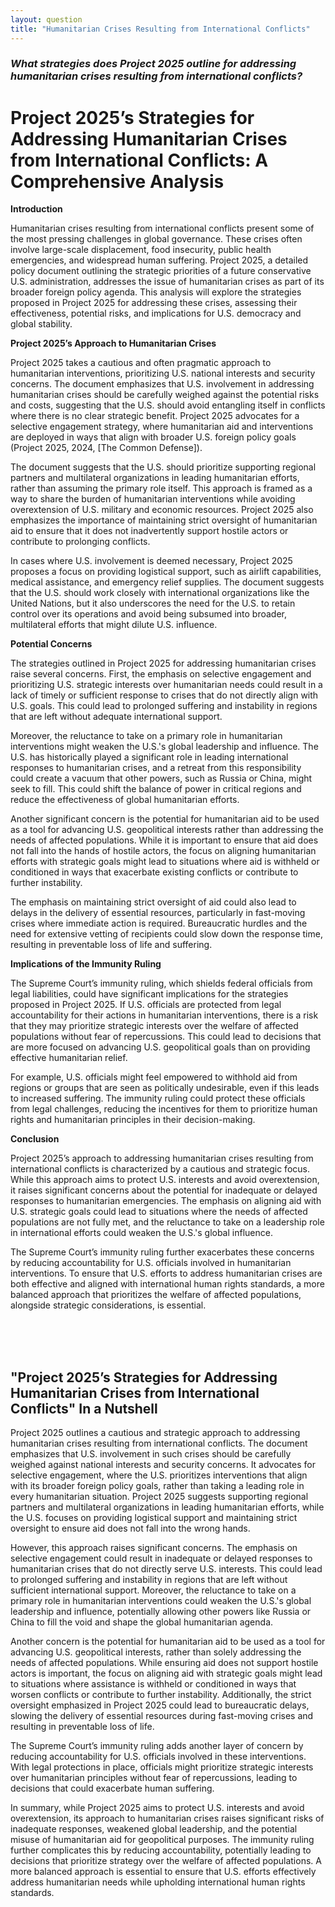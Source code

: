 ```yaml
---
layout: question
title: "Humanitarian Crises Resulting from International Conflicts"
---
```


### *What strategies does Project 2025 outline for addressing humanitarian crises resulting from international conflicts?*


# Project 2025’s Strategies for Addressing Humanitarian Crises from International Conflicts: A Comprehensive Analysis

**Introduction**

Humanitarian crises resulting from international conflicts present some of the most pressing challenges in global governance. These crises often involve large-scale displacement, food insecurity, public health emergencies, and widespread human suffering. Project 2025, a detailed policy document outlining the strategic priorities of a future conservative U.S. administration, addresses the issue of humanitarian crises as part of its broader foreign policy agenda. This analysis will explore the strategies proposed in Project 2025 for addressing these crises, assessing their effectiveness, potential risks, and implications for U.S. democracy and global stability.

**Project 2025’s Approach to Humanitarian Crises**

Project 2025 takes a cautious and often pragmatic approach to humanitarian interventions, prioritizing U.S. national interests and security concerns. The document emphasizes that U.S. involvement in addressing humanitarian crises should be carefully weighed against the potential risks and costs, suggesting that the U.S. should avoid entangling itself in conflicts where there is no clear strategic benefit. Project 2025 advocates for a selective engagement strategy, where humanitarian aid and interventions are deployed in ways that align with broader U.S. foreign policy goals (Project 2025, 2024, [The Common Defense]).

The document suggests that the U.S. should prioritize supporting regional partners and multilateral organizations in leading humanitarian efforts, rather than assuming the primary role itself. This approach is framed as a way to share the burden of humanitarian interventions while avoiding overextension of U.S. military and economic resources. Project 2025 also emphasizes the importance of maintaining strict oversight of humanitarian aid to ensure that it does not inadvertently support hostile actors or contribute to prolonging conflicts.

In cases where U.S. involvement is deemed necessary, Project 2025 proposes a focus on providing logistical support, such as airlift capabilities, medical assistance, and emergency relief supplies. The document suggests that the U.S. should work closely with international organizations like the United Nations, but it also underscores the need for the U.S. to retain control over its operations and avoid being subsumed into broader, multilateral efforts that might dilute U.S. influence.

**Potential Concerns**

The strategies outlined in Project 2025 for addressing humanitarian crises raise several concerns. First, the emphasis on selective engagement and prioritizing U.S. strategic interests over humanitarian needs could result in a lack of timely or sufficient response to crises that do not directly align with U.S. goals. This could lead to prolonged suffering and instability in regions that are left without adequate international support.

Moreover, the reluctance to take on a primary role in humanitarian interventions might weaken the U.S.'s global leadership and influence. The U.S. has historically played a significant role in leading international responses to humanitarian crises, and a retreat from this responsibility could create a vacuum that other powers, such as Russia or China, might seek to fill. This could shift the balance of power in critical regions and reduce the effectiveness of global humanitarian efforts.

Another significant concern is the potential for humanitarian aid to be used as a tool for advancing U.S. geopolitical interests rather than addressing the needs of affected populations. While it is important to ensure that aid does not fall into the hands of hostile actors, the focus on aligning humanitarian efforts with strategic goals might lead to situations where aid is withheld or conditioned in ways that exacerbate existing conflicts or contribute to further instability.

The emphasis on maintaining strict oversight of aid could also lead to delays in the delivery of essential resources, particularly in fast-moving crises where immediate action is required. Bureaucratic hurdles and the need for extensive vetting of recipients could slow down the response time, resulting in preventable loss of life and suffering.

**Implications of the Immunity Ruling**

The Supreme Court’s immunity ruling, which shields federal officials from legal liabilities, could have significant implications for the strategies proposed in Project 2025. If U.S. officials are protected from legal accountability for their actions in humanitarian interventions, there is a risk that they may prioritize strategic interests over the welfare of affected populations without fear of repercussions. This could lead to decisions that are more focused on advancing U.S. geopolitical goals than on providing effective humanitarian relief.

For example, U.S. officials might feel empowered to withhold aid from regions or groups that are seen as politically undesirable, even if this leads to increased suffering. The immunity ruling could protect these officials from legal challenges, reducing the incentives for them to prioritize human rights and humanitarian principles in their decision-making.

**Conclusion**

Project 2025’s approach to addressing humanitarian crises resulting from international conflicts is characterized by a cautious and strategic focus. While this approach aims to protect U.S. interests and avoid overextension, it raises significant concerns about the potential for inadequate or delayed responses to humanitarian emergencies. The emphasis on aligning aid with U.S. strategic goals could lead to situations where the needs of affected populations are not fully met, and the reluctance to take on a leadership role in international efforts could weaken the U.S.'s global influence.

The Supreme Court’s immunity ruling further exacerbates these concerns by reducing accountability for U.S. officials involved in humanitarian interventions. To ensure that U.S. efforts to address humanitarian crises are both effective and aligned with international human rights standards, a more balanced approach that prioritizes the welfare of affected populations, alongside strategic considerations, is essential.

<br><br><br>

## <span id="nutshell">"Project 2025’s Strategies for Addressing Humanitarian Crises from International Conflicts" In a Nutshell</span>

Project 2025 outlines a cautious and strategic approach to addressing humanitarian crises resulting from international conflicts. The document emphasizes that U.S. involvement in such crises should be carefully weighed against national interests and security concerns. It advocates for selective engagement, where the U.S. prioritizes interventions that align with its broader foreign policy goals, rather than taking a leading role in every humanitarian situation. Project 2025 suggests supporting regional partners and multilateral organizations in leading humanitarian efforts, while the U.S. focuses on providing logistical support and maintaining strict oversight to ensure aid does not fall into the wrong hands.

However, this approach raises significant concerns. The emphasis on selective engagement could result in inadequate or delayed responses to humanitarian crises that do not directly serve U.S. interests. This could lead to prolonged suffering and instability in regions that are left without sufficient international support. Moreover, the reluctance to take on a primary role in humanitarian interventions could weaken the U.S.'s global leadership and influence, potentially allowing other powers like Russia or China to fill the void and shape the global humanitarian agenda.

Another concern is the potential for humanitarian aid to be used as a tool for advancing U.S. geopolitical interests, rather than solely addressing the needs of affected populations. While ensuring aid does not support hostile actors is important, the focus on aligning aid with strategic goals might lead to situations where assistance is withheld or conditioned in ways that worsen conflicts or contribute to further instability. Additionally, the strict oversight emphasized in Project 2025 could lead to bureaucratic delays, slowing the delivery of essential resources during fast-moving crises and resulting in preventable loss of life.

The Supreme Court’s immunity ruling adds another layer of concern by reducing accountability for U.S. officials involved in these interventions. With legal protections in place, officials might prioritize strategic interests over humanitarian principles without fear of repercussions, leading to decisions that could exacerbate human suffering.

In summary, while Project 2025 aims to protect U.S. interests and avoid overextension, its approach to humanitarian crises raises significant risks of inadequate responses, weakened global leadership, and the potential misuse of humanitarian aid for geopolitical purposes. The immunity ruling further complicates this by reducing accountability, potentially leading to decisions that prioritize strategy over the welfare of affected populations. A more balanced approach is essential to ensure that U.S. efforts effectively address humanitarian needs while upholding international human rights standards.
